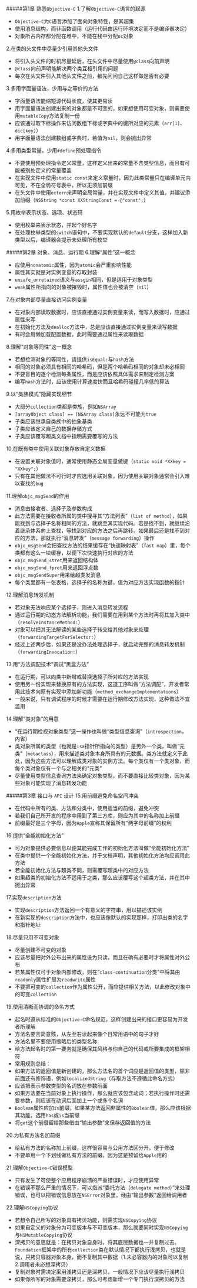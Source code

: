#####第1章 熟悉`Objective-C`
1.了解`Objective-C`语言的起源  

* `Objective-C`为`C`语言添加了面向对象特性，是其超集  
* 使用消息结构，而非函数调用（运行代码由运行环境决定而不是编译器决定）  
* 对象所占内存都分配在堆中，不能在栈中分配`oc`对象 
 
2.在类的头文件中尽量少引用其他头文件

* 将引入头文件的时机尽量延后，在头文件中尽量使用`@class`向前声明  
* `@class`向前声明能解决两个类互相引用的问题  
* 每次在头文件引入其他头文件之前，都先问问自己这样做是否有必要  

3.多用字面量语法，少用与之等价的方法

* 字面量语法能缩短源代码长度，使其更易读  
* 用字面量语法创建出来的对象都是不可变的，如果想使用可变对象，则需要使用`mutableCopy`方法复制一份  
* 应该通过取下标操作来访问数组下标或字典中的键所对应的元素（`arr[1]`、`dic[key]`）  
* 用字面量语法创建数组或字典时，若值为`nil`，则会抛出异常  

4.多用类型常量，少用`#define`预处理指令

* 不要使用预处理指令定义常量，这样定义出来的常量不含类型信息，而且有可能被别处定义的常量覆盖  
* 在实现文件中使用`static const`来定义常量时，因为此类常量只在编译单元内可见，不在全局符号表中，所以无须加前缀
* 在头文件中使用`extern`来声明全局常量，并在实现文件中定义其值，并建议添加前缀（`NSString *const XXStringConst = @"const";`）

5.用枚举表示状态、选项、状态码

* 使用枚举来表示状态，并起个好名字
* 在处理枚举类型的`switch`语句中，不要实现默认的`default`分支，这样加入新类型以后，编译器会提示未处理所有枚举

#####第2章 对象、消息、运行期
6.理解“属性”这一概念

* 应使用`nonatomic`属性，因为`atomic`会严重影响性能
* 属性其实就是对实例变量的存取封装
* `unsafe_unretained`语义与`assgin`相同，但是适用于对象类型
* `weak`属性所指向的对象被摧毁时，属性值也会被清空（`nil`）

7.在对象内部尽量直接访问实例变量

* 在对象内部读取数据时，应该直接通过实例变量来读，而写入数据时，应通过属性来写
* 在初始化方法及`dealloc`方法中，总是应该直接通过实例变量来读写数据
* 有时会用懒加载配置数据，此时需要通过属性来读取数据

8.理解“对象等同性”这一概念

* 若想检测对象的等同性，请提供`isEqual:`与`hash`方法
* 相同的对象必须具有相同的哈希码，但是两个哈希码相同的对象却未必相同
* 不要盲目的逐个检测每条属性，而是应该依照具体需求来制定检测方案
* 编写`hash`方法时，应该使用计算速度快而且哈希码碰撞几率低的算法

9.以“类族模式”隐藏实现细节

* 大部分`collection`类都是类族，例如`NSArray`
* `[arrayObject class] == [NSArray class]`永远不可能为`true`
* 子类应该继承自类族中的抽象基类
* 子类应该定义自己的数据存储方式
* 子类应该覆写超类文档中指明需要覆写的方法

10.在既有类中使用关联对象存放自定义数据

* 在设置关联对象值时，通常使用静态全局变量做键（`static void *XXkey = "XXkey";`）
* 只有在其他做法不可行时才应选用关联对象，因为使用关联对象通常会引入难以查找的`bug`

11.理解`objc_msgSend`的作用

* 消息由接收者、选择子及参数构成
* 此方法需要在接收者所属的类中搜寻其“方法列表”（`list of method`），如果能找到与选择子名称相同的方法，就跳至其实现代码。若是找不到，就继续沿着继承体系向上查找，等找到对应的方法之后再跳转。如果最后还是找不到对应的方法，那就执行“消息转发”（`message forwarding`）操作
* `objc_msgSend`会把查找方法的结果缓存在“快速映射表”（`fast map`）里，每个类都有这么一块缓存，以便下次快速执行对应的方法
* `objc_msgSend_stret`用来返回结构体
* `objc_msgSend_fpret`用来返回浮点数
* `objc_msgSendSuper`用来给超类发消息
* 每个类里都有一张表格，选择子的名称为键，值为对应方法实现函数的指针

12.理解消息转发机制

* 若对象无法响应某个选择子，则进入消息转发流程
* 通过运行期的动态方法解析功能，我们需要在用到某个方法时再将其加入类中（`resolveInstanceMethod:`）
* 对象可以把其无法解读的某些选择子转交给其他对象来处理（`forwardingTargetForSelector:`）
* 经过上述两步后，如果还是没办法处理选择子，就启动完整的消息转发机制（`forwardingInvocation:`）

13.用“方法调配技术”调试“黑盒方法”

* 在运行期，可以向类中新增或替换选择子所对应的方法实现
* 使用另一份实现来替换原有的方法实现，这道工序叫做“方法调配”，开发者常用此技术向原有实现中添加新功能（`method_exchangeImplementations`）
* 一般来说，只有调试程序的时候才需要在运行期修改方法实现，这种做法不宜滥用

14.理解“类对象”的用意

* “在运行期检视对象类型”这一操作也叫做“类型信息查询”（`introspection`，内省）
* 类对象所属的类型（也就是`isa`指针所指向的类型）是另外一个类，叫做“元类”（`metaclass`），用来描述类对象本身所具有的元数据。类方法就定义于此处，因为这些方法可以理解成类对象的实例方法。每个类仅有一个类对象，而每个类对象仅有一个与之相关的“元类”
* 尽量使用类型信息查询方法来确定对象类型，而不要直接比较类对象，因为某些对象可能实现了消息转发功能

#####第3章 接口与 `API` 设计 
15.用前缀避免命名空间冲突

* 在代码中所有的类、方法和分类中，使用适当的前缀，避免冲突
* 若我们自己所开发的程序中用到了第三方库，则应为其中的名称加上前缀
* 前缀最好是三个字母，因为`Apple`宣称其保留所有“两字母前缀”的权利

16.提供“全能初始化方法”

* 可为对象提供必要信息以便其能完成工作的初始化方法叫做“全能初始化方法”
* 在类中提供一个全能初始化方法，并于文档声明，其他初始化方法均应调用此方法
* 若全能初始化方法与超类不同，则需覆写超类中的对应方法
* 如果超类的初始化方法不适用于之类，那么应该覆写这个超类方法，并在其中抛出异常

17.实现`description`方法

* 实现`description`方法返回一个有意义的字符串，用以描述该实例
* 在新实现的`description`方法中，也应该像默认的实现那样，打印出类的名字和指针地址

18.尽量只用不可变对象

* 尽量创建不可变的对象
* 应该尽量把对外公布出来的属性设为只读，而且在确有必要时才将属性对外公布
* 若某属性仅可于对象内部修改，则在“`class-continuation`分类”中将其由`readonly`属性扩展为`readwrite`属性
* 不要把可变的`collection`作为属性公开，而应提供相关方法，以此修改对象中的可变`collection`

19.使用清晰而协调的命名方式

* 起名时遵从标准的`Objective-C`命名规范，这样创建出来的接口更容易为开发者所理解
* 方法名要言简意赅，从左至右读起来像个日常用语中的句子才好
* 方法名里不要使用缩略后的类型名称
* 给方法起名时的第一要务就是确保其风格与你自己的代码或所要集成的框架相符
* 常用规则总结：
 * 如果方法的返回值是新创建的，那么方法名的首个词应是返回值的类型，除非前面还有修饰语，例如`localizedString`（存取方法不遵循此命名方式）
 * 应该把表示参数类型的名词放在参数前面
 * 如果方法要在当前对象上执行操作，那么就应该包含动词；若执行操作时还需要参数，则应该在动词后面加上一个或多个名词
 * `Boolean`属性应加`is`前缀，如果某方法返回非属性的`Boolean`值，那么应该根据其功能，选用`has`或`is`当前缀
 * 将`get`这个前缀留给那些借由“输出参数”来保存返回值的方法

20.为私有方法名加前缀

* 给私有方法的名称加上前缀，这样很容易与公用方法区分开，便于修改
* 不要单用一个下划线做私有方法的前缀，因为这是预留给`Apple`用的

21.理解`Objective-C`错误模型

* 只有发生了可使整个应用程序崩溃的严重错误时，才应使用异常
* 在错误不那么严重的情况下，可以指派“委托方法（`delegate method`）”来处理错误，也可以把错误信息放在`NSError`对象里，经由“输出参数”返回给调用者

22.理解`NSCopying`协议

* 若想令自己所写的对象具有拷贝功能，则需实现`NSCopying`协议
* 如果自定义的对象分为可变版本与不可变版本，那么就要同时实现`NSCopying`与`NSMutableCopying`协议
* 深拷贝的意思就是：在拷贝对象自身时，将其底层数据也一并复制过去。`Foundation`框架中的所有`collection`类在默认情况下都执行浅拷贝，也就是说，只拷贝容器对象本身，而不复制其中数据（1.未必容器内的对象可以复制 2.调用者未必想深拷贝）
* 复制对象时需决定采用浅拷贝还是深拷贝，一般情况下应该尽量执行浅拷贝
* 如果你所写的对象需要深拷贝，那么可考虑新增一个专门执行深拷贝的方法
